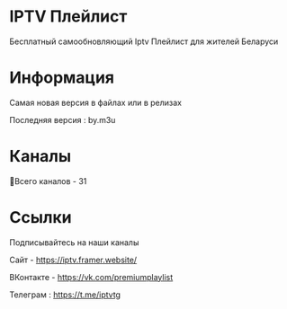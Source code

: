 # IPTV Плейлист
Бесплатный самообновляющий Iptv Плейлист для жителей Беларуси


# Информация
Самая новая версия в файлах или в релизах

Последняя версия : by.m3u


# Каналы
📑Всего каналов - 31


# Ссылки
Подписывайтесь на наши каналы

Сайт - https://iptv.framer.website/

ВКонтакте - https://vk.com/premiumplaylist

Телеграм : https://t.me/iptvtg
